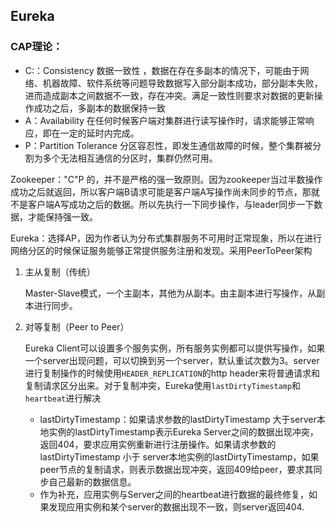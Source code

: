 ## Eureka

### CAP理论：

* C:：Consistency 数据一致性 ，数据在存在多副本的情况下，可能由于网络、机器故障、软件系统等问题导致数据写入部分副本成功，部分副本失败，进而造成副本之间数据不一致，存在冲突。满足一致性则要求对数据的更新操作成功之后，多副本的数据保持一致
* A：Availability 在任何时候客户端对集群进行读写操作时，请求能够正常响应，即在一定的延时内完成。
* P：Partition Tolerance 分区容忍性，即发生通信故障的时候，整个集群被分割为多个无法相互通信的分区时，集群仍然可用。

Zookeeper："C"P 的，并不是严格的强一致原则。因为zookeeper当过半数操作成功之后就返回，所以客户端B请求可能是客户端A写操作尚未同步的节点，那就不是客户端A写成功之后的数据。所以先执行一下同步操作，与leader同步一下数据，才能保持强一致。

Eureka：选择AP，因为作者认为分布式集群服务不可用时正常现象，所以在进行网络分区的时候保证服务能够正常提供服务注册和发现。采用PeerToPeer架构

1. 主从复制（传统）
   
   Master-Slave模式，一个主副本，其他为从副本。由主副本进行写操作，从副本进行同步。

2. 对等复制（Peer to Peer）
   
   Eureka Client可以设置多个服务实例，所有服务实例都可以提供写操作，如果一个server出现问题，可以切换到另一个server，默认重试次数为3。server进行复制操作的时候使用`HEADER_REPLICATION`的http header来将普通请求和复制请求区分出来。对于复制冲突，Eureka使用`lastDirtyTimestamp`和`heartbeat`进行解决
   
   - lastDirtyTimestamp：如果请求参数的lastDirtyTimestamp 大于server本地实例的lastDirtyTimestamp表示Eureka Server之间的数据出现冲突，返回404，要求应用实例重新进行注册操作。如果请求参数的lastDirtyTimestamp 小于 server本地实例的lastDirtyTimestamp，如果peer节点的复制请求，则表示数据出现冲突，返回409给peer，要求其同步自己最新的数据信息。
   - 作为补充，应用实例与Server之间的heartbeat进行数据的最终修复，如果发现应用实例和某个server的数据出现不一致，则server返回404.